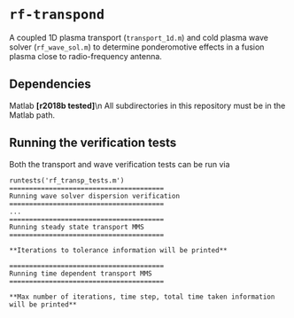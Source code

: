 # `rf-transpond` # 

A coupled 1D plasma transport (`transport_1d.m`) and cold plasma wave solver (`rf_wave_sol.m`) to determine ponderomotive effects in a fusion plasma close to radio-frequency antenna. 

## Dependencies ##

Matlab **[r2018b tested]**\n
All subdirectories in this repository must be in the Matlab path.

## Running the verification tests ##

Both the transport and wave verification tests can be run via 
```
runtests('rf_transp_tests.m')
=======================================
Running wave solver dispersion verification
=======================================
...
=======================================
Running steady state transport MMS
=======================================

**Iterations to tolerance information will be printed**

=======================================
Running time dependent transport MMS
=======================================

**Max number of iterations, time step, total time taken information will be printed**
```
